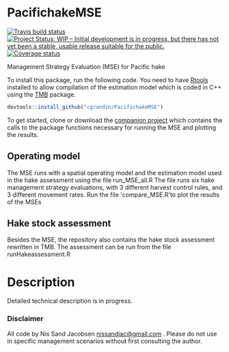 # PacifichakeMSE

[![Travis build status](https://travis-ci.org/cgrandin/PacifichakeMSE.svg?branch=master)](https://travis-ci.org/cgrandin/PacifichakeMSE)
[![Project Status: WIP – Initial development is in progress, but there
has not yet been a stable, usable release suitable for the
public.](https://www.repostatus.org/badges/latest/wip.svg)](https://www.repostatus.org/#wip)
[![Coverage status](https://codecov.io/gh/cgrandin/PacifichakeMSE/branch/master/graph/badge.svg)](https://codecov.io/github/cgrandin/PacifichakeMSE?branch=master)

Management Strategy Evaluation (MSE) for Pacific hake

To install this package, run the following code. You need to have [Rtools](https://cran.r-project.org/bin/windows/Rtools/) installed to allow compilation of the
estimation model which is coded in C++ using the [TMB](https://github.com/kaskr/adcomp) package.

```r
devtools::install_github("cgrandin/PacifichakeMSE")
```

To get started, clone or download the [companion project](https://github.com/cgrandin/runhakemse) which contains the calls to the package functions necessary for running the MSE and plotting the results.

## Operating model
The MSE runs with a spatial operating model and the estimation model used in the hake assessment using the file run_MSE_all.R
The file runs six hake management strategy evaluations, with 3 different harvest control rules, and 3 different movement rates. Run the file 'compare_MSE.R'to plot the results of the MSEs

## Hake stock assessment
Besides the MSE, the repository also contains the hake stock assessment rewritten in TMB. The assessment can be run from the file runHakeassessment.R

# Description
Detailed technical description is in progress.

### Disclaimer
All code by Nis Sand Jacobsen nissandjac@gmail.com . Please do not use in specific management scenarios without first consulting the author.  
